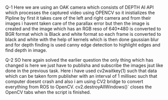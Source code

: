 Q-1
Here we are using an OAK camera which consists of DEPTH AI API which processes the captured video using OPENCV so it inistializes the Pipline by first it takes care of the left and right camera and from their images i havent taken care of the parallax error but then the image is created and the image which has an RGB reso of 640*480 is converted to BGR format which is Black and white format so each frame is converted to black and white with the help of kernels which is then done gaussian blur and for depth finding is used canny edge detection to highlight edges and find depth in image.

Q-2
SO here again solved the earlier question the only thing which has changed is here we just have to publisha and subscribe the images jsut like done in the previous task.
Here i have used cv2waitkey(1) such that data which can be taken form publisher with an interval of 1 millisec such that computer doesnt crash and also i am using CV2 bridge to convert everything from ROS to OpenCV. cv2.destroyAllWindows()` closes the OpenCV tabs when the script is finished.


